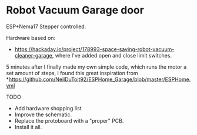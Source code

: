 # Robot Vacuum Garage door

ESP+Nema17 Stepper controlled.


Hardware based on: 
* https://hackaday.io/project/178993-space-saving-robot-vacuum-cleaner-garage, where I've added open and close limit switches.

5 minutes after I finally made my own simple code, which runs the motor a set amount of steps, I found this great inspiration from 
*https://github.com/NeilDuToit92/ESPHome_Garage/blob/master/ESPHome.yml

TODO
- Add hardware shopping list
- Improve the schematic.
- Replace the protoboard with a "proper" PCB.
- Install it all.
